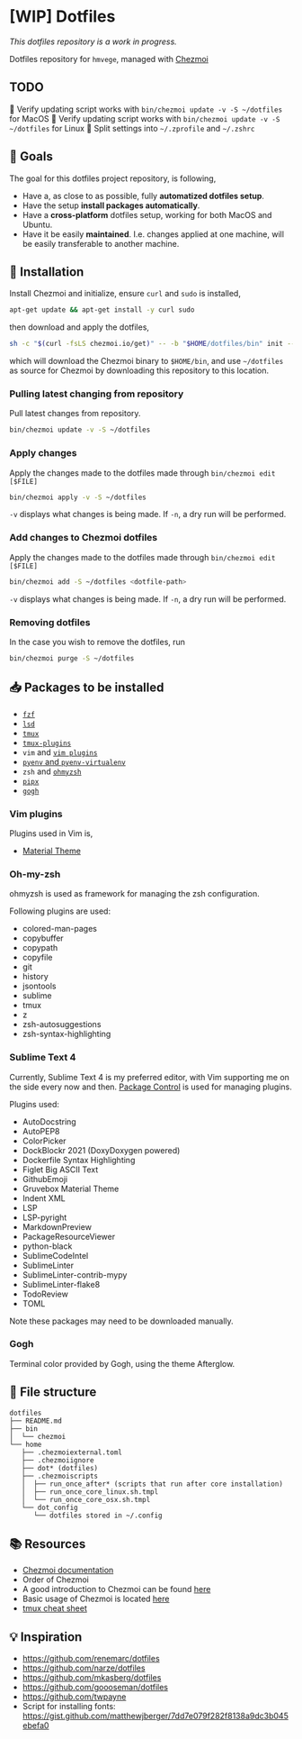 # [WIP] Dotfiles
*This dotfiles repository is a work in progress.*

Dotfiles repository for `hmvege`, managed with [Chezmoi](https://github.com/twpayne/chezmoi)

## TODO
<!-- :ballot_box_with_check:  -->
:black_square_button: Verify updating script works with `bin/chezmoi update -v -S ~/dotfiles` for MacOS
:black_square_button: Verify updating script works with `bin/chezmoi update -v -S ~/dotfiles` for Linux
:black_square_button: Split settings into `~/.zprofile` and `~/.zshrc`

## :dart: Goals
The goal for this dotfiles project repository, is following,
* Have a, as close to as possible, fully **automatized dotfiles setup**.
* Have the setup **install packages automatically**.
* Have a **cross-platform** dotfiles setup, working for both MacOS and Ubuntu.
* Have it be easily **maintained**. I.e. changes applied at one machine, will be easily transferable to another machine.

## :scroll: Installation
Install Chezmoi and initialize, ensure `curl` and `sudo` is installed,
```bash
apt-get update && apt-get install -y curl sudo
```
then download and apply the dotfiles,
```bash
sh -c "$(curl -fsLS chezmoi.io/get)" -- -b "$HOME/dotfiles/bin" init --apply -S ~/dotfiles hmvege
```
which will download the Chezmoi binary to `$HOME/bin`, and use `~/dotfiles` as source for Chezmoi by downloading this repository to this location.

### Pulling latest changing from repository
Pull latest changes from repository.
```bash
bin/chezmoi update -v -S ~/dotfiles
```

### Apply changes
Apply the changes made to the dotfiles made through `bin/chezmoi edit [$FILE]`
```bash
bin/chezmoi apply -v -S ~/dotfiles
```
`-v` displays what changes is being made. If `-n`, a dry run will be performed.

### Add changes to Chezmoi dotfiles
Apply the changes made to the dotfiles made through `bin/chezmoi edit [$FILE]`
```bash
bin/chezmoi add -S ~/dotfiles <dotfile-path>
```
`-v` displays what changes is being made. If `-n`, a dry run will be performed.

### Removing dotfiles
In the case you wish to remove the dotfiles, run
```bash
bin/chezmoi purge -S ~/dotfiles
```

## :inbox_tray: Packages to be installed

 - [`fzf`](https://github.com/junegunn/fzf#using-git)
 - [`lsd`](https://github.com/Peltoche/lsd)
 - [`tmux`](https://github.com/tmux/tmux)
 - [`tmux-plugins`](https://github.com/tmux-plugins/tpm)
 - `vim` and [`vim plugins`](https://github.com/junegunn/vim-plug)
 - [`pyenv` and `pyenv-virtualenv`](https://github.com/pyenv)
 - `zsh` and [`ohmyzsh`](https://github.com/ohmyzsh/ohmyzsh)
 - [`pipx`](https://pypa.github.io/pipx/)
 - [`gogh`](https://gogh-co.github.io/Gogh/)

### Vim plugins
Plugins used in Vim is,
 - [Material Theme](https://github.com/material-theme/vsc-community-material-theme)


### Oh-my-zsh
ohmyzsh is used as framework for managing the zsh configuration.

Following plugins are used:
 - colored-man-pages
 - copybuffer
 - copypath
 - copyfile
 - git
 - history
 - jsontools
 - sublime
 - tmux
 - z
 - zsh-autosuggestions
 - zsh-syntax-highlighting

### Sublime Text 4
Currently, Sublime Text 4 is my preferred editor, with Vim supporting me on the side every now and then. [Package Control](https://packagecontrol.io/) is used for managing plugins.

Plugins used:
 - AutoDocstring
 - AutoPEP8
 - ColorPicker
 - DockBlockr 2021 (DoxyDoxygen powered)
 - Dockerfile Syntax Highlighting
 - Figlet Big ASCII Text
 - GithubEmoji
 - Gruvebox Material Theme
 - Indent XML
 - LSP
 - LSP-pyright
 - MarkdownPreview
 - PackageResourceViewer
 - python-black
 - SublimeCodeIntel
 - SublimeLinter
 - SublimeLinter-contrib-mypy
 - SublimeLinter-flake8
 - TodoReview
 - TOML

Note these packages may need to be downloaded manually.

### Gogh
Terminal color provided by Gogh, using the theme Afterglow.

## :open_file_folder: File structure
```
dotfiles
├── README.md
├── bin
│  └── chezmoi
└── home
   ├── .chezmoiexternal.toml
   ├── .chezmoiignore
   ├── dot* (dotfiles)
   ├── .chezmoiscripts
   │  ├── run_once_after* (scripts that run after core installation)
   │  ├── run_once_core_linux.sh.tmpl
   │  └── run_once_core_osx.sh.tmpl
   └── dot_config
      └── dotfiles stored in ~/.config
```

## :books: Resources
- [Chezmoi documentation](https://www.chezmoi.io/)
- Order of Chezmoi
- A good introduction to Chezmoi can be found [here](https://blog.benoitj.ca/2020-06-15-how-i-use-linux-desktop-at-work-part5-dotfiles/)
- Basic usage of Chezmoi is located [here](https://pashynskykh.com/posts/chezmoi/)
- [tmux cheat sheet](https://tmuxcheatsheet.com/)

## :bulb: Inspiration
<!-- - https://github.com/tordks/.dotfiles -->
- https://github.com/renemarc/dotfiles
- https://github.com/narze/dotfiles
- https://github.com/mkasberg/dotfiles
- https://github.com/goooseman/dotfiles
- https://github.com/twpayne
- Script for installing fonts: https://gist.github.com/matthewjberger/7dd7e079f282f8138a9dc3b045ebefa0
